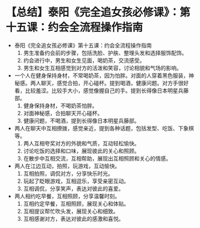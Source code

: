 # 【总结】泰阳《完全追女孩必修课》：第十五课：约会全流程操作指南

-   泰阳《完全追女孩必修课》第十五课：约会全流程操作指南
    1.  男生准备约会前的步骤，包括洗脸、护肤、整理头发和选择服饰配饰。
    2.  约会进行中，男生和女生见面，喝奶茶，交流感受。
    3.  男生和女生互相感觉到对方的活泼和笑容，讨论相貌和气场的影响。
-   一个人在健身保持身材，不常喝奶茶，因为怕胖。对面的人穿着黑色服装，神秘感。两人聊天，感觉合拍，开心碰杯。提到喝酒，健康问题。对方手很好看，比较羞涩。比较手大小，感觉像握自己的手。提到长得像日本明星兵藤部。
    1.  健身保持身材，不喝奶茶怕胖。
    2.  对面神秘感，合拍聊天开心碰杯。
    3.  健康问题，不喝酒，提到长得像日本明星兵藤部。
-   两人在聊天中互相撩拨，感觉亲近，提到各种话题，包括发型、吃饭、下象棋等。
    1.  两人互相夸奖对方的外貌和气质，互动轻松愉快。
    2.  讨论吃饭的选择和口味，展现彼此的关心和照顾。
    3.  在散步中互相交流，互相帮助，展现出互相照顾和关心的情感。
-   两人在江边互动，拍照，玩游戏，互动愉快。
    1.  互相拍照，调侃对方，分享快乐时光。
    2.  玩起了眨眼游戏，互相逗乐，享受亲密互动。
    3.  互相调侃，分享笑声，表达对彼此的喜爱。
-   两人相约吃早餐，互相照顾，分享温馨时刻。
    1.  互相约定早餐，互相照顾，展现关心和体贴。
    2.  互相提议帮忙吹头发，展现关心和细致。
    3.  互相感谢对方，表达对彼此的感激和喜悦。